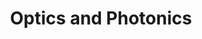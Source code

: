 ---
layout: default
title: Optics and Photonics
nav_order: 6
parent: Books
has_children: true
permalink: /docs/Books/OP

---